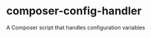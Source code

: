 composer-config-handler
=======================

A Composer script that handles configuration variables
